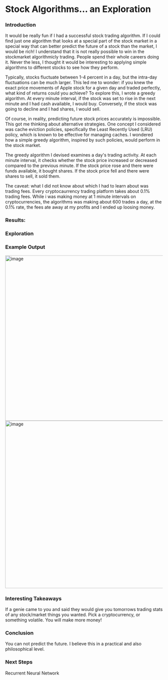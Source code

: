 # Stock Algorithms... an Exploration

### Introduction
It would be really fun if I had a successful stock trading algorithm. If I could find just one algorithm that looks at a special part of the stock market in a special way that can better predict the future of a stock than the market, I would be rich! I understand that it is not really possible to win in the stockmarket algorithmicly trading. People spend their whole careers doing it. Never the less, I thought it would be interesting to applying simple algorithms to different stocks to see how they perform.


Typically, stocks fluctuate between 1-4 percent in a day, but the intra-day fluctuations can be much larger. This led me to wonder: if you knew the exact price movements of Apple stock for a given day and traded perfectly, what kind of returns could you achieve? To explore this, I wrote a greedy algorithm. At every minute interval, if the stock was set to rise in the next minute and I had cash available, I would buy. Conversely, if the stock was going to decline and I had shares, I would sell.

Of course, in reality, predicting future stock prices accurately is impossible. This got me thinking about alternative strategies. One concept I considered was cache eviction policies, specifically the Least Recently Used (LRU) policy, which is known to be effective for managing caches. I wondered how a simple greedy algorithm, inspired by such policies, would perform in the stock market.

The greedy algorithm I devised examines a day's trading activity. At each minute interval, it checks whether the stock price increased or decreased compared to the previous minute. If the stock price rose and there were funds available, it bought shares. If the stock price fell and there were shares to sell, it sold them.

The caveat: what I did not know about which I had to learn about was trading fees. Every cryptocaurrency trading platform takes about 0.1% trading fees. While i was making money at 1 minute intervals on cryptocurrencies, the algorithms was making about 600 trades a day, at the 0.1% rate, the fees ate away at my profits and I ended up loosing money.

### Results:

### Exploration

### Example Output
<img width="529" alt="image" src="https://github.com/user-attachments/assets/cbd28e7d-d212-4f40-b830-90050f49e01f">
<img width="536" alt="image" src="https://github.com/user-attachments/assets/1569e28e-affd-48a4-8a35-909bf1846df5">


### Interesting Takeaways
If a genie came to you and said they would give you tomorrows trading stats of any stock/market things you wanted. Pick a cryptocurrency, or something volatile. You will make more money!

### Conclusion
You can not predict the future. I believe this in a practical and also philosophical level. 

### Next Steps
Recurrent Neural Network

